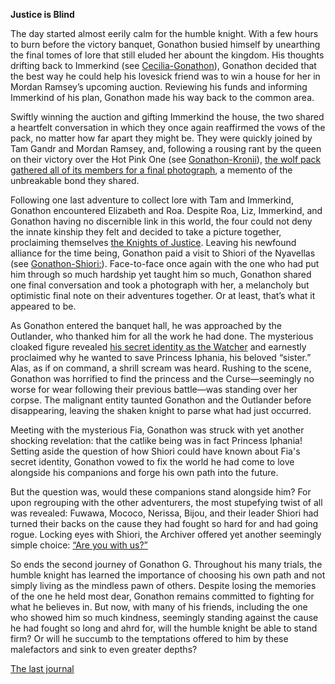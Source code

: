 **Justice is Blind**

The day started almost eerily calm for the humble knight. With a few hours to burn before the victory banquet, Gonathon busied himself by unearthing the final tomes of lore that still eluded her abount the kingdom. His thoughts drifting back to Immerkind (see [Cecilia-Gonathon](edge:cecilia-gigi)), Gonathon decided that the best way he could help his lovesick friend was to win a house for her in Mordan Ramsey’s upcoming auction. Reviewing his funds and informing Immerkind of his plan, Gonathon made his way back to the common area.

Swiftly winning the auction and gifting Immerkind the house, the two shared a heartfelt conversation in which they once again reaffirmed the vows of the pack, no matter how far apart they might be. They were quickly joined by Tam Gandr and Mordan Ramsey, and, following a rousing rant by the queen on their victory over the Hot Pink One (see [Gonathon-Kronii](edge:gigi-kronii)), [the wolf pack gathered all of its members for a final photograph](https://www.youtube.com/live/IWNcqsQxuWo?si=Px7ylmWgbXcz0b0J&t=5630), a memento of the unbreakable bond they shared.

Following one last adventure to collect lore with Tam and Immerkind, Gonathon encountered Elizabeth and Roa. Despite Roa, Liz, Immerkind, and Gonathon having no discernible link in this world, the four could not deny the innate kinship they felt and decided to take a picture together, proclaiming themselves [the Knights of Justice](https://www.youtube.com/live/IWNcqsQxuWo?si=hHBQWw5ZJWqYlvRD&t=6812). Leaving his newfound alliance for the time being, Gonathon paid a visit to Shiori of the Nyavellas (see [Gonathon-Shiori:](#edge:gigi-shiori)). Face-to-face once again with the one who had put him through so much hardship yet taught him so much, Gonathon shared one final conversation and took a photograph with her, a melancholy but optimistic final note on their adventures together. Or at least, that’s what it appeared to be.

As Gonathon entered the banquet hall, he was approached by the Outlander, who thanked him for all the work he had done. The mysterious cloaked figure revealed [his secret identity as the Watcher](https://www.youtube.com/live/IWNcqsQxuWo?si=QUzhHUS977EJwG4c&t=7325) and earnestly proclaimed why he wanted to save Princess Iphania, his beloved “sister.” Alas, as if on command, a shrill scream was heard. Rushing to the scene, Gonathon was horrified to find the princess and the Curse—seemingly no worse for wear following their previous battle—was standing over her corpse. The malignant entity taunted Gonathon and the Outlander before disappearing, leaving the shaken knight to parse what had just occurred.

Meeting with the mysterious Fia, Gonathon was struck with yet another shocking revelation: that the catlike being was in fact Princess Iphania! Setting aside the question of how Shiori could have known about Fia's secret identity, Gonathon vowed to fix the world he had come to love alongside his companions and forge his own path into the future.

But the question was, would these companions stand alongside him? For upon regrouping with the other adventurers, the most stupefying twist of all was revealed: Fuwawa, Mococo, Nerissa, Bijou, and their leader Shiori had turned their backs on the cause they had fought so hard for and had going rogue. Locking eyes with Shiori, the Archiver offered yet another seemingly simple choice: [“Are you with us?”](https://www.youtube.com/live/IWNcqsQxuWo?si=DDxWY6Ijue3gNRMc&t=7711)

So ends the second journey of Gonathon G. Throughout his many trials, the humble knight has learned the importance of choosing his own path and not simply living as the mindless pawn of others. Despite losing the memories of the one he held most dear, Gonathon remains committed to fighting for what he believes in. But now, with many of his friends, including the one who showed him so much kindness, seemingly standing against the cause he had fought so long and ahrd for, will the humble knight be able to stand firm? Or will he succumb to the temptations offered to him by these malefactors and sink to even greater depths?

[The last journal](https://www.youtube.com/live/IWNcqsQxuWo?si=NQKNRL3h6Ne5Cmkl)
